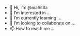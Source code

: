 - 👋 Hi, I’m @mahitita
- 👀 I’m interested in ...
- 🌱 I’m currently learning ...
- 💞️ I’m looking to collaborate on ...
- 📫 How to reach me ...

<!---
mahitita/mahitita is a ✨ special ✨ repository because its `README.md` (this file) appears on your GitHub profile.
You can click the Preview link to take a look at your changes.
--->
